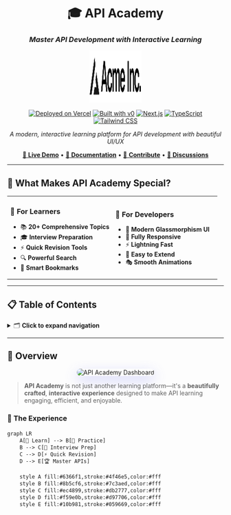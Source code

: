 <div align="center">

# 🎓 API Academy
### *Master API Development with Interactive Learning*

<img src="https://raw.githubusercontent.com/shubhjain191/API-Academy/main/public/placeholder-logo.svg" alt="API Academy Logo" width="120" height="120">

[![Deployed on Vercel](https://img.shields.io/badge/🚀_Deployed_on-Vercel-000000?style=for-the-badge&logo=vercel&logoColor=white)](https://vercel.com/shubhjain191s-projects/v0-next-js-api-dashboard)
[![Built with v0](https://img.shields.io/badge/🤖_Built_with-v0.dev-6366f1?style=for-the-badge&logo=robot&logoColor=white)](https://v0.dev/chat/projects/TghX9RorXd2)
[![Next.js](https://img.shields.io/badge/⚡_Next.js-14-000000?style=for-the-badge&logo=next.js&logoColor=white)](https://nextjs.org/)
[![TypeScript](https://img.shields.io/badge/💎_TypeScript-5-3178C6?style=for-the-badge&logo=typescript&logoColor=white)](https://www.typescriptlang.org/)
[![Tailwind CSS](https://img.shields.io/badge/🎨_Tailwind-3-06B6D4?style=for-the-badge&logo=tailwind-css&logoColor=white)](https://tailwindcss.com/)

*A modern, interactive learning platform for API development with beautiful UI/UX*

[🚀 **Live Demo**](https://vercel.com/shubhjain191s-projects/v0-next-js-api-dashboard) • [📖 **Documentation**](#-table-of-contents) • [🤝 **Contribute**](#-contributing) • [💬 **Discussions**](https://github.com/shubhjain191/API-Academy/discussions)

</div>

---

## 🌟 **What Makes API Academy Special?**

<table>
<tr>
<td width="50%">

### 🎯 **For Learners**
- 📚 **20+ Comprehensive Topics**
- 🎓 **Interview Preparation**
- ⚡ **Quick Revision Tools**
- 🔍 **Powerful Search**
- 📌 **Smart Bookmarks**

</td>
<td width="50%">

### 🎨 **For Developers**
- 🌈 **Modern Glassmorphism UI**
- 📱 **Fully Responsive**
- ⚡ **Lightning Fast**
- 🔧 **Easy to Extend**
- 🎭 **Smooth Animations**

</td>
</tr>
</table>

---

## 📋 **Table of Contents**

<details>
<summary>🗂️ <strong>Click to expand navigation</strong></summary>

- [🌟 What Makes API Academy Special?](#-what-makes-api-academy-special)
- [🎯 Overview](#-overview)
- [✨ Features Showcase](#-features-showcase)
- [🏗️ Architecture Deep Dive](#️-architecture-deep-dive)
- [🛠️ Technologies & Stack](#️-technologies--stack)
- [📁 Project Structure](#-project-structure)
- [🚀 Quick Start Guide](#-quick-start-guide)
- [📖 Usage & Navigation](#-usage--navigation)
- [🗄️ Data Management](#️-data-management)
- [🎨 UI/UX Features](#-uiux-features)
- [🤝 Contributing](#-contributing)
- [🚀 Deployment](#-deployment)
- [📝 Project History](#-project-history)
- [🎯 Roadmap](#-roadmap)
- [📞 Support](#-support)

</details>

---

## 🎯 **Overview**

<div align="center">
<img src="https://via.placeholder.com/800x400/6366f1/ffffff?text=API+Academy+Dashboard" alt="API Academy Dashboard" style="border-radius: 12px; box-shadow: 0 10px 30px rgba(99, 102, 241, 0.3);">
</div>

> **API Academy** is not just another learning platform—it's a **beautifully crafted**, **interactive experience** designed to make API learning engaging, efficient, and enjoyable.

### 🎪 **The Experience**

```mermaid
graph LR
    A[🎯 Learn] --> B[🧠 Practice]
    B --> C[📝 Interview Prep]
    C --> D[⚡ Quick Revision]
    D --> E[🏆 Master APIs]
    
    style A fill:#6366f1,stroke:#4f46e5,color:#fff
    style B fill:#8b5cf6,stroke:#7c3aed,color:#fff
    style C fill:#ec4899,stroke:#db2777,color:#fff
    style D fill:#f59e0b,stroke:#d97706,color:#fff
    style E fill:#10b981,stroke:#059669,color:#fff
